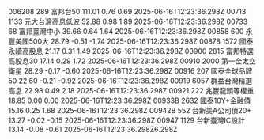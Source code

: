 006208	289	富邦台50	111.01	0.76	0.69	2025-06-16T12:23:36.298Z
00713	1133	元大台灣高息低波	52.88	0.98	1.89	2025-06-16T12:23:36.298Z
00733	68	富邦臺灣中小	39.66	0.64	1.64	2025-06-16T12:23:36.298Z
00858	600	永豐美國500大	28.79	-0.51	-1.74	2025-06-16T12:23:36.298Z
00878	1572	國泰永續高股息	21.17	0.31	1.49	2025-06-16T12:23:36.298Z
00900	2815	富邦特選高股息30	17.14	0.29	1.72	2025-06-16T12:23:36.298Z
00910	2000	第一金太空衛星	28.29	-0.17	-0.60	2025-06-16T12:23:36.298Z
00916	207	國泰全球品牌50	22.60	-0.21	-0.92	2025-06-16T12:23:36.298Z
00919	6057	群益台灣精選高息	22.98	0.49	2.18	2025-06-16T12:23:36.298Z
00921	222	兆豐龍頭等權重	18.85	0.00	0.00	2025-06-16T12:23:36.298Z
00933B	2632	國泰10Y+金融債	15.16	0.25	1.68	2025-06-16T12:23:36.298Z
00942B	552	台新美A公司債20+	13.27	-0.02	-0.15	2025-06-16T12:23:36.298Z
00947	1129	台新臺灣IC設計	13.14	-0.08	-0.61	2025-06-16T12:23:36.298Z6.298Z